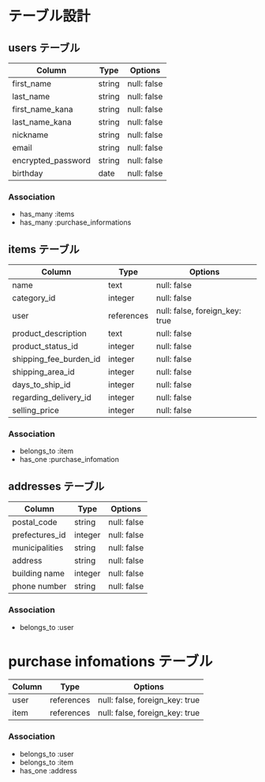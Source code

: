 # テーブル設計

## users テーブル

| Column   | Type   | Options     |
| -------- | ------ | ----------- |
| first_name     | string | null: false |
| last_name       | string | null: false |
| first_name_kana     | string | null: false |
| last_name_kana  | string | null: false |
| nickname  | string | null: false |
| email    | string | null: false |
| encrypted_password | string | null: false |
| birthday   | date | null: false |

### Association

- has_many :items
- has_many :purchase_informations

##  items テーブル

| Column                   | Type         | Options      |
|  ------                  | ------       | -----------  |
| name                     |  text        |  null: false |
| category_id              |  integer     |  null: false |
| user                     | references   | null: false, foreign_key: true |
| product_description      |  text        |  null: false |
| product_status_id        |  integer     |  null: false |
| shipping_fee_burden_id   |  integer     |  null: false |
| shipping_area_id         |  integer     |  null: false |
| days_to_ship_id          |  integer     |  null: false |
| regarding_delivery_id    |  integer     |  null: false |
| selling_price            |  integer     |  null: false |


### Association

- belongs_to :item
- has_one :purchase_infomation

##  addresses テーブル

| Column                            | Type      | Options      |
|  ------                           | ------    | -----------  |
| postal_code                       |  string    |  null: false |
| prefectures_id                    |  integer    |  null: false |
| municipalities                    |  string     |  null: false |
| address                           |  string     |  null: false |
| building name                     |  integer    |  null: false |
| phone number                      |  string     |  null: false |

### Association

- belongs_to :user


#  purchase infomations テーブル

| Column                           | Type      | Options      |
|  ------                          | ------    | -----------  |
| user                             | references | null: false, foreign_key: true |
| item                             | references | null: false, foreign_key: true |
### Association

- belongs_to :user
- belongs_to :item
- has_one :address